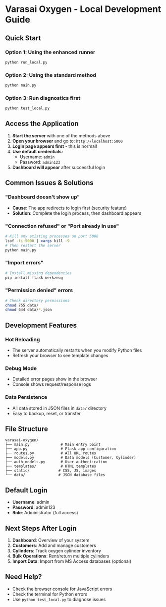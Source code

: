# Varasai Oxygen - Local Development Guide

## Quick Start

### Option 1: Using the enhanced runner
```bash
python run_local.py
```

### Option 2: Using the standard method
```bash
python main.py
```

### Option 3: Run diagnostics first
```bash
python test_local.py
```

## Access the Application

1. **Start the server** with one of the methods above
2. **Open your browser** and go to: `http://localhost:5000`
3. **Login page appears first** - this is normal!
4. **Use default credentials:**
   - Username: `admin`
   - Password: `admin123`
5. **Dashboard will appear** after successful login

## Common Issues & Solutions

### "Dashboard doesn't show up"
- **Cause**: The app redirects to login first (security feature)
- **Solution**: Complete the login process, then dashboard appears

### "Connection refused" or "Port already in use"
```bash
# Kill any existing processes on port 5000
lsof -ti:5000 | xargs kill -9
# Then restart the server
python main.py
```

### "Import errors" 
```bash
# Install missing dependencies
pip install flask werkzeug
```

### "Permission denied" errors
```bash
# Check directory permissions
chmod 755 data/
chmod 644 data/*.json
```

## Development Features

### Hot Reloading
- The server automatically restarts when you modify Python files
- Refresh your browser to see template changes

### Debug Mode
- Detailed error pages show in the browser
- Console shows request/response logs

### Data Persistence
- All data stored in JSON files in `data/` directory
- Easy to backup, reset, or transfer

## File Structure
```
varasai-oxygen/
├── main.py              # Main entry point
├── app.py               # Flask app configuration  
├── routes.py            # All URL routes
├── models.py            # Data models (Customer, Cylinder)
├── auth_models.py       # User authentication
├── templates/           # HTML templates
├── static/             # CSS, JS, images
└── data/               # JSON database files
```

## Default Login
- **Username**: admin
- **Password**: admin123
- **Role**: Administrator (full access)

## Next Steps After Login
1. **Dashboard**: Overview of your system
2. **Customers**: Add and manage customers  
3. **Cylinders**: Track oxygen cylinder inventory
4. **Bulk Operations**: Rent/return multiple cylinders
5. **Import Data**: Import from MS Access databases (optional)

## Need Help?
- Check the browser console for JavaScript errors
- Check the terminal for Python errors
- Use `python test_local.py` to diagnose issues